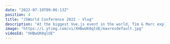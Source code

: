 ```yaml
---
date: "2022-07-19T09:06:13Z"
position: 4
title: "JSWorld Conference 2022 - Vlog"
description: "At the biggest Vue.js event in the world, Tim & Marc explored backstage. Camera in one hand, microphone in the other, they captured the vibe of the conference in perfect light. This is how \"Intervues\" was born.\n\nThis is Middleware Productions: we film interviews, shoot b-roll, create story arcs, edit, sound edit, and publish the video on the day itself. Film in the morning, show in the afternoon."
image: "https://i.ytimg.com/vi/XHBwUK0qlUE/maxresdefault.jpg"
videoId: "XHBwUK0qlUE"
---
```


